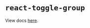 # `react-toggle-group`

View docs [here](https://radix-ui.com/primitives/docs/components/toggle-group).
